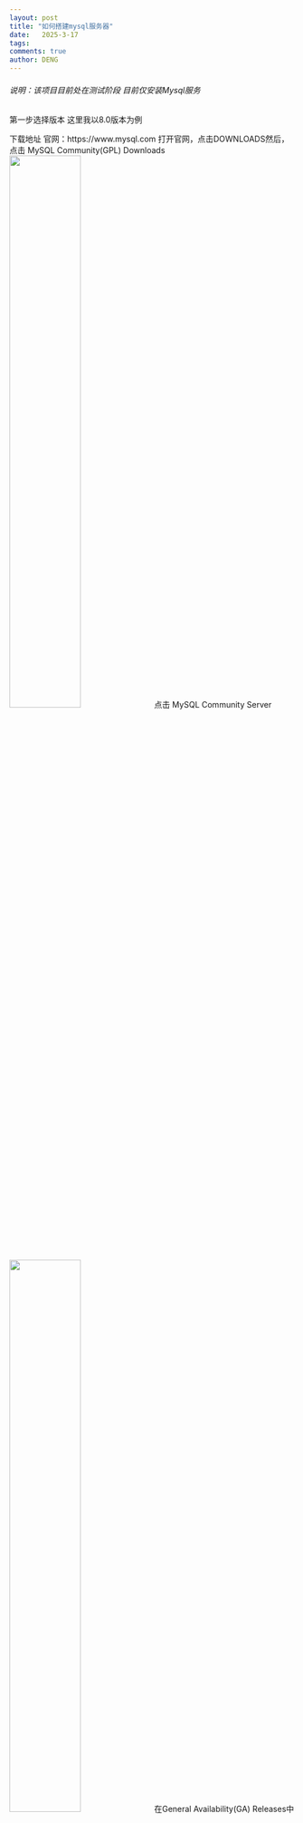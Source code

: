 ```yaml
---
layout: post
title: "如何搭建mysql服务器"
date:   2025-3-17
tags: 
comments: true
author: DENG
---
```

<h6>说明：该项目目前处在测试阶段 目前仅安装Mysql服务</h6>
<p>第一步选择版本 这里我以8.0版本为例</p>
<h7>下载地址 官网：https://www.mysql.com</h7>
<h7>打开官网，点击DOWNLOADS然后，点击 MySQL Community(GPL) Downloads</h7>
<img src="https://deng-0706.github.io/images/mysql8.0.1.png" width="50%">
<h7>点击 MySQL Community Server</h7>
<img src="https://deng-0706.github.io/images/mysql8.0.2.png" width="50%">
<h7>在General Availability(GA) Releases中选择适合的版本,Windows平台下提供两种安装文件：MySQL二进制分发版（.msi安装文件）和免安装版（.zip压缩文
件）。一般来讲，应当使用二进制分发版，因为该版本提供了图形化的安装向导过程，比其他的分发版
使用起来要简单，不再需要其他工具启动就可以运行MySQL,这里在Windows 系统下推荐下载 MSI安装程序 ；点击 Go to Download Page 进行下载即可</h7>
<img src="https://deng-0706.github.io/images/mysql8.0.3.png" width="50%">
